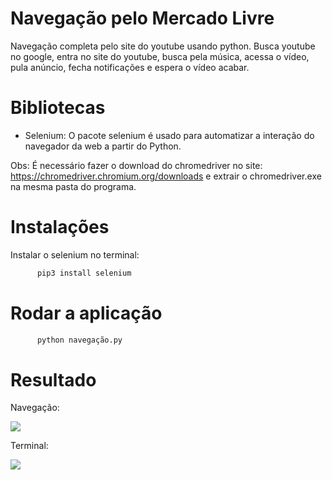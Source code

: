 # Navegação pelo Mercado Livre

Navegação completa pelo site do youtube usando python. Busca youtube no google, entra no site do youtube, busca pela música, acessa o vídeo, pula anúncio, fecha notificações e espera o vídeo acabar.

# Bibliotecas

- Selenium: O pacote selenium é usado para automatizar a interação do navegador da web a partir do Python.

Obs: É necessário fazer o download do chromedriver no site: https://chromedriver.chromium.org/downloads e extrair o chromedriver.exe na mesma pasta do programa.

# Instalações

Instalar o selenium no terminal:

```bash
      pip3 install selenium
```

# Rodar a aplicação

```bash
      python navegação.py
```

# Resultado

Navegação:

<span>
      <img src="https://user-images.githubusercontent.com/85804895/148860633-e7e3b4b9-b14e-490f-bb4c-e7b43348c3ad.gif">
</span>

Terminal:

<span>
      <img src="https://user-images.githubusercontent.com/85804895/148860832-f5b424e7-356d-45f8-b29d-a57e9a5ece96.png">
</span>


